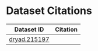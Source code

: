 # Dataset Citations

| Dataset ID       | Citation |
| ------------- |:-------------:| 
| [dryad.215197](http://api.datadryad.org/oai/request?verb=GetRecord&identifier=oai:secundus.datadryad.org:10255/dryad.215197&metadataPrefix=oai_dc)| | 
